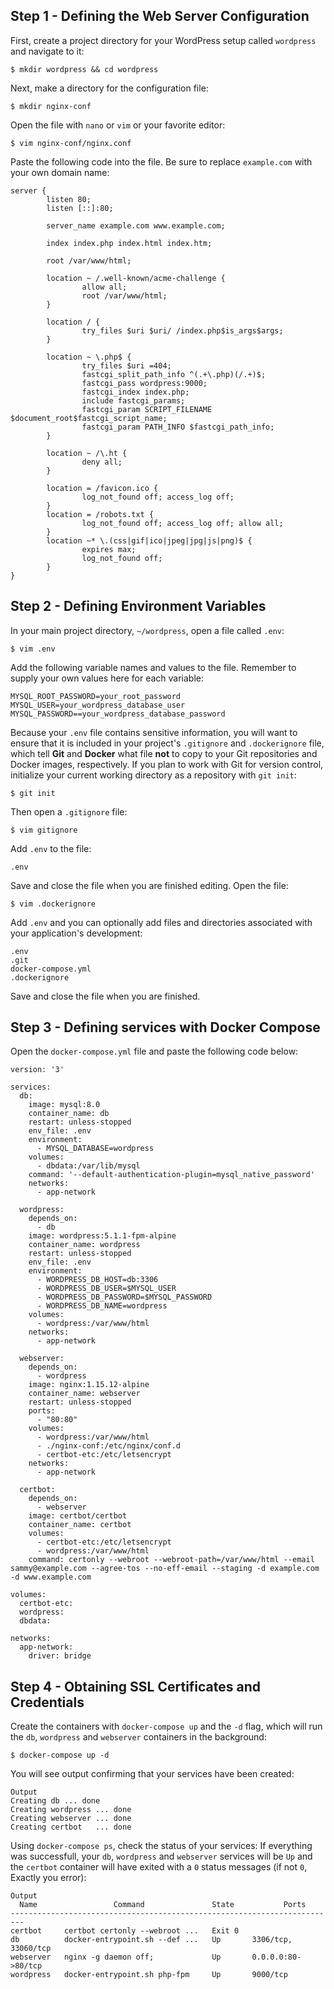 ## Step 1 - Defining the Web Server Configuration
First, create a project directory for your WordPress setup called `wordpress` and navigate to it:
```
$ mkdir wordpress && cd wordpress
```
Next, make a directory for the configuration file:
```
$ mkdir nginx-conf
```
Open the file with `nano` or `vim`  or your favorite editor:
```
$ vim nginx-conf/nginx.conf
```
Paste the following code into the file. Be sure to replace `example.com` with your own domain name:
```
server {
        listen 80;
        listen [::]:80;

        server_name example.com www.example.com;

        index index.php index.html index.htm;

        root /var/www/html;

        location ~ /.well-known/acme-challenge {
                allow all;
                root /var/www/html;
        }

        location / {
                try_files $uri $uri/ /index.php$is_args$args;
        }

        location ~ \.php$ {
                try_files $uri =404;
                fastcgi_split_path_info ^(.+\.php)(/.+)$;
                fastcgi_pass wordpress:9000;
                fastcgi_index index.php;
                include fastcgi_params;
                fastcgi_param SCRIPT_FILENAME $document_root$fastcgi_script_name;
                fastcgi_param PATH_INFO $fastcgi_path_info;
        }

        location ~ /\.ht {
                deny all;
        }

        location = /favicon.ico { 
                log_not_found off; access_log off; 
        }
        location = /robots.txt { 
                log_not_found off; access_log off; allow all; 
        }
        location ~* \.(css|gif|ico|jpeg|jpg|js|png)$ {
                expires max;
                log_not_found off;
        }
}
```

## Step 2 - Defining Environment Variables
In your main project directory, `~/wordpress`, open a file called `.env`:
```
$ vim .env
```
Add the following variable names and values to the file. Remember to supply your own values here for each variable:
```
MYSQL_ROOT_PASSWORD=your_root_password
MYSQL_USER=your_wordpress_database_user
MYSQL_PASSWORD==your_wordpress_database_password
```
Because your `.env` file contains sensitive information, you will want to ensure that it is included in your project's `.gitignore` and `.dockerignore` file, which tell **Git** and **Docker** what file **not** to copy to your Git repositories and Docker images, respectively.
If you plan to work with Git for version control, initialize your current working directory as a repository with `git init`:
```
$ git init
```
Then open a `.gitignore` file:
```
$ vim gitignore
```
Add `.env` to the file:
```
.env
```
Save and close the file when you are finished editing.
Open the file:
```
$ vim .dockerignore
```
Add `.env` and you can optionally add files and directories associated with your application's development:
```
.env
.git
docker-compose.yml
.dockerignore
```
Save and close the file when you are finished.

## Step 3 - Defining services with Docker Compose
Open the `docker-compose.yml` file and paste the following code below:
```
version: '3'

services:
  db:
    image: mysql:8.0
    container_name: db
    restart: unless-stopped
    env_file: .env
    environment:
      - MYSQL_DATABASE=wordpress
    volumes: 
      - dbdata:/var/lib/mysql
    command: '--default-authentication-plugin=mysql_native_password'
    networks:
      - app-network

  wordpress:
    depends_on: 
      - db
    image: wordpress:5.1.1-fpm-alpine
    container_name: wordpress
    restart: unless-stopped
    env_file: .env
    environment:
      - WORDPRESS_DB_HOST=db:3306
      - WORDPRESS_DB_USER=$MYSQL_USER
      - WORDPRESS_DB_PASSWORD=$MYSQL_PASSWORD
      - WORDPRESS_DB_NAME=wordpress
    volumes:
      - wordpress:/var/www/html
    networks:
      - app-network

  webserver:
    depends_on:
      - wordpress
    image: nginx:1.15.12-alpine
    container_name: webserver
    restart: unless-stopped
    ports:
      - "80:80"
    volumes:
      - wordpress:/var/www/html
      - ./nginx-conf:/etc/nginx/conf.d
      - certbot-etc:/etc/letsencrypt
    networks:
      - app-network

  certbot:
    depends_on:
      - webserver
    image: certbot/certbot
    container_name: certbot
    volumes:
      - certbot-etc:/etc/letsencrypt
      - wordpress:/var/www/html
    command: certonly --webroot --webroot-path=/var/www/html --email sammy@example.com --agree-tos --no-eff-email --staging -d example.com -d www.example.com

volumes:
  certbot-etc:
  wordpress:
  dbdata:

networks:
  app-network:
    driver: bridge
```

## Step 4 - Obtaining SSL Certificates and Credentials
Create the containers with `docker-compose up` and the `-d` flag, which will run the `db`, `wordpress` and `webserver` containers in the background:
```
$ docker-compose up -d
```
You will see output confirming that your services have been created:
```
Output
Creating db ... done
Creating wordpress ... done
Creating webserver ... done
Creating certbot   ... done
```
Using `docker-compose ps`, check the status of your services:
If everything was successfull, your `db`, `wordpress` and `webserver` services will be `Up` and the `certbot` container will have exited with a `0` status messages (if not `0`, Exactly you error):
```
Output
  Name                 Command               State           Ports       
-------------------------------------------------------------------------
certbot     certbot certonly --webroot ...   Exit 0                      
db          docker-entrypoint.sh --def ...   Up       3306/tcp, 33060/tcp
webserver   nginx -g daemon off;             Up       0.0.0.0:80->80/tcp 
wordpress   docker-entrypoint.sh php-fpm     Up       9000/tcp           
```
